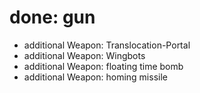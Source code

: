 
# done: gun
- additional Weapon: Translocation-Portal
- additional Weapon: Wingbots
- additional Weapon: floating time bomb
- additional Weapon: homing missile
